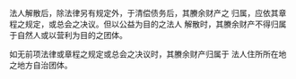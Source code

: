 法人解散后，除法律另有规定外，于清偿债务后，其賸余财产之 归属，应依其章程之规定，或总会之决议。但以公益为目的之法人 解散时，其賸余财产不得归属于自然人或以营利为目的之团体。

如无前项法律或章程之规定或总会之决议时，其賸余财产归属于 法人住所所在地之地方自治团体。